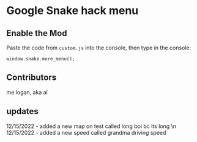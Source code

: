 # Google Snake hack menu

## Enable the Mod
Paste the code from `custom.js` into the console, then type in the console:
```
window.snake.more_menu();
```

## Contributors
me logan, aka al




## updates
12/15/2022 - added a new map on test called long boi bc its long
\n
12/15/2022 - added a new speed called grandma driving speed

